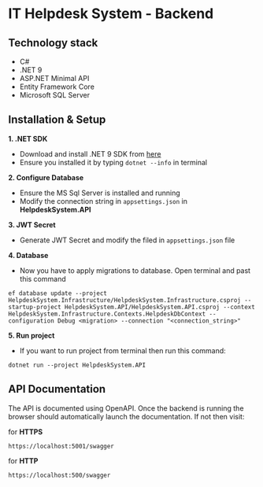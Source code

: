# IT Helpdesk System - Backend

## Technology stack
- C#
- .NET 9
- ASP.NET Minimal API
- Entity Framework Core
- Microsoft SQL Server

## Installation & Setup
**1. .NET SDK**
- Download and install .NET 9 SDK from [here](https://dotnet.microsoft.com/en-us/download/dotnet/9.0)
- Ensure you installed it by typing `dotnet --info` in terminal

**2. Configure Database**
- Ensure the MS Sql Server is installed and running
- Modify the connection string in `appsettings.json` in **HelpdeskSystem.API**

**3. JWT Secret**
- Generate JWT Secret and modify the filed in `appsettings.json` file

**4. Database**
- Now you have to apply migrations to database. Open terminal and past this command

`ef database update --project HelpdeskSystem.Infrastructure/HelpdeskSystem.Infrastructure.csproj --startup-project HelpdeskSystem.API/HelpdeskSystem.API.csproj --context HelpdeskSystem.Infrastructure.Contexts.HelpdeskDbContext --configuration Debug <migration> --connection "<connection_string>"`

**5. Run project**
- If you want to run project from terminal then run this command:

`dotnet run --project HelpdeskSystem.API`

## API Documentation

The API is documented using OpenAPI. Once the backend is running the browser should automatically launch the documentation. If not then visit:

for **HTTPS**

`https://localhost:5001/swagger`

for **HTTP**

`https://localhost:500/swagger`